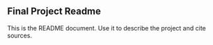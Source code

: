 ## Final Project Readme

This is the README document. Use it to describe the project and cite sources.
